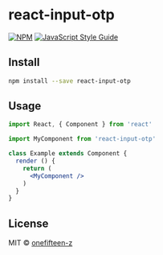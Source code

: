 # react-input-otp

> 

[![NPM](https://img.shields.io/npm/v/react-input-otp.svg)](https://www.npmjs.com/package/react-input-otp) [![JavaScript Style Guide](https://img.shields.io/badge/code_style-standard-brightgreen.svg)](https://standardjs.com)

## Install

```bash
npm install --save react-input-otp
```

## Usage

```jsx
import React, { Component } from 'react'

import MyComponent from 'react-input-otp'

class Example extends Component {
  render () {
    return (
      <MyComponent />
    )
  }
}
```

## License

MIT © [onefifteen-z](https://github.com/onefifteen-z)
